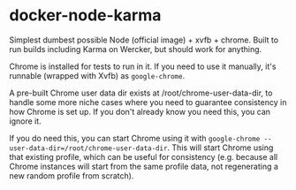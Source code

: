 # docker-node-karma
Simplest dumbest possible Node (official image) + xvfb + chrome. Built to run builds including Karma on Wercker,
but should work for anything.

Chrome is installed for tests to run in it. If you need to use it manually, it's runnable (wrapped with Xvfb) as `google-chrome`.

A pre-built Chrome user data dir exists at /root/chrome-user-data-dir, to handle some more niche cases where you need to
guarantee consistency in how Chrome is set up. If you don't already know you need this, you can ignore it.

If you do need this, you can start Chrome using it with `google-chrome --user-data-dir=/root/chrome-user-data-dir`.
This will start Chrome using that existing profile, which can be useful for consistency (e.g. because all Chrome instances
will start from the same profile data, not regenerating a new random profile from scratch).
